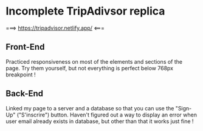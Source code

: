 # Incomplete TripAdivsor replica

===> https://tripadvisor.netlify.app/ <===

## Front-End

Practiced responsiveness on most of the elements and sections of the page. Try them yourself, but not everything is perfect below 768px breakpoint !

## Back-End

Linked my page to a server and a database so that you can use the "Sign-Up" ("S'inscrire") button. Haven't figured out a way to display an error when user email already exists in database, but other than that it works just fine !
